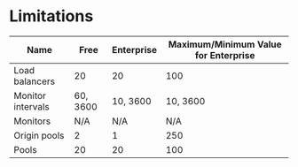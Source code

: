 # Limitations
| Name | Free | Enterprise | Maximum/Minimum Value for Enterprise |
| --- | --- | --- | --- |
| Load balancers | 20 | 20 | 100 |
| Monitor intervals | 60, 3600 | 10, 3600 | 10, 3600 |
| Monitors | N/A | N/A | N/A |
| Origin pools | 2 | 1 | 250 |
| Pools | 20 | 20 | 100 |